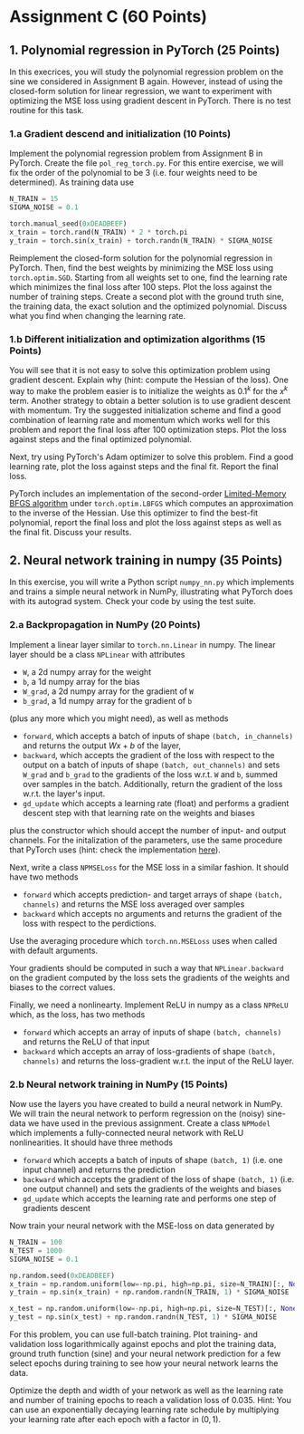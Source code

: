 # Assignment C (60 Points)

## 1. Polynomial regression in PyTorch (25 Points)

In this execrices, you will study the polynomial regression problem on the sine we considered in
Assignment B again. However, instead of using the closed-form solution for linear regression, we
want to experiment with optimizing the MSE loss using gradient descent in PyTorch. There is no test
routine for this task.

### 1.a Gradient descend and initialization (10 Points)
Implement the polynomial regression problem from Assignment B in PyTorch. Create the file
`pol_reg_torch.py`. For this entire exercise, we will fix the order of the polynomial to be 3 (i.e.
four weights need to be determined). As training data use
```python
N_TRAIN = 15
SIGMA_NOISE = 0.1

torch.manual_seed(0xDEADBEEF)
x_train = torch.rand(N_TRAIN) * 2 * torch.pi
y_train = torch.sin(x_train) + torch.randn(N_TRAIN) * SIGMA_NOISE
```
Reimplement the closed-form solution for the polynomial regression in PyTorch. Then, find the best weights by minimizing the MSE loss using `torch.optim.SGD`. Starting from all weights set to one, find the learning rate which minimizes the final loss after 100 steps. Plot the loss against the number of training steps. Create a second plot with the ground truth sine, the training data, the exact solution and the optimized polynomial. Discuss what you find when changing the learning rate.

### 1.b Different initialization and optimization algorithms (15 Points)

You will see that it is not easy to solve this optimization problem using gradient descent. Explain
why (hint: compute the Hessian of the loss). One way to make the problem easier is to initialize the
weights as $0.1^k$ for the $x^k$ term. Another strategy to obtain a better solution is to use
gradient descent with momentum. Try the suggested initialization scheme and find a good combination of learning rate and momentum which works well for this problem and report the final loss after 100 optimization steps. Plot the loss against steps and the final optimized polynomial.

Next, try using PyTorch's Adam optimizer to solve this problem. Find a good learning rate, plot the loss against steps and the final fit. Report the final loss.

PyTorch includes an implementation of the second-order [Limited-Memory BFGS algorithm](https://en.wikipedia.org/wiki/Limited-memory_BFGS) under `torch.optim.LBFGS` which computes an approximation to the inverse of the Hessian. Use this optimizer to find the best-fit polynomial, report the final loss and plot the loss against steps as well as the final fit. Discuss your results.

## 2. Neural network training in numpy (35 Points)

In this exercise, you will write a Python script `numpy_nn.py` which implements and trains a simple
neural network in NumPy, illustrating what PyTorch does with its autograd system. Check your code by
using the test suite.

### 2.a Backpropagation in NumPy (20 Points)
Implement a linear layer similar to `torch.nn.Linear` in numpy. The linear layer should be a class `NPLinear` with attributes
- `W`, a 2d numpy array for the weight
- `b`, a 1d numpy array for the bias
- `W_grad`, a 2d numpy array for the gradient of `W`
- `b_grad`, a 1d numpy array for the gradient of `b` 

(plus any more which you might need), as well as methods
- `forward`, which accepts a batch of inputs of shape `(batch, in_channels)` and returns the output $Wx+b$ of the layer,
- `backward`, which accepts the gradient of the loss with respect to the output on a batch of inputs
  of shape `(batch, out_channels)` and sets `W_grad` and `b_grad` to the gradients of the loss
  w.r.t. `W` and `b`, summed over samples in the batch. Additionally, return the gradient of the
  loss w.r.t. the layer's input.
- `gd_update` which accepts a learning rate (float) and performs a gradient descent step with that learning rate on the weights and biases

plus the constructor which should accept the number of input- and output channels. For the initalization of the parameters, use the same procedure that PyTorch uses (hint: check the implementation [here](https://pytorch.org/docs/stable/_modules/torch/nn/modules/linear.html#Linear)).

Next, write a class `NPMSELoss` for the MSE loss in a similar fashion. It should have two methods
- `forward` which accepts prediction- and target arrays of shape `(batch, channels)` and returns the MSE loss averaged over samples
- `backward` which accepts no arguments and returns the gradient of the loss with respect to the perdictions.

Use the averaging procedure which `torch.nn.MSELoss` uses when called with default arguments.

Your gradients should be computed in such a way that `NPLinear.backward` on the gradient computed by the loss sets the gradients of the weights and biases to the correct values.

Finally, we need a nonlinearty. Implement ReLU in numpy as a class `NPReLU` which, as the loss, has two methods
- `forward` which accepts an array of inputs of shape `(batch, channels)` and returns the ReLU of that input
- `backward` which accepts an array of loss-gradients of shape `(batch, channels)` and returns the loss-gradient w.r.t. the input of the ReLU layer.


### 2.b Neural network training in NumPy (15 Points)
Now use the layers you have created to build a neural network in NumPy. We will train the neural network to perform regression on the (noisy) sine-data we have used in the previous assignment. Create a class `NPModel` which implements a fully-connected neural network with ReLU nonlinearities. It should have three methods
- `forward` which accepts a batch of inputs of shape `(batch, 1)` (i.e. one input channel) and returns the prediction
- `backward` which accepts the gradient of the loss of shape `(batch, 1)` (i.e. one output channel) and sets the gradients of the weights and biases
- `gd_update` which accepts the learning rate and performs one step of gradients descent

Now train your neural network with the MSE-loss on data generated by
```python
N_TRAIN = 100
N_TEST = 1000
SIGMA_NOISE = 0.1

np.random.seed(0xDEADBEEF)
x_train = np.random.uniform(low=-np.pi, high=np.pi, size=N_TRAIN)[:, None]
y_train = np.sin(x_train) + np.random.randn(N_TRAIN, 1) * SIGMA_NOISE

x_test = np.random.uniform(low=-np.pi, high=np.pi, size=N_TEST)[:, None]
y_test = np.sin(x_test) + np.random.randn(N_TEST, 1) * SIGMA_NOISE
```
For this problem, you can use full-batch training. Plot training- and validation loss logarithmically against epochs and plot the training data, ground truth function (sine) and your neural network prediction for a few select epochs during training to see how your neural network learns the data.

Optimize the depth and width of your network as well as the learning rate and number of training epochs to reach a validation loss of 0.035. Hint: You can use an exponentially decaying learning rate schedule by multiplying your learning rate after each epoch with a factor in $(0,1)$.
